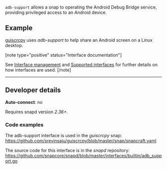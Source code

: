 `adb-support` allows a snap to operating the Android Debug Bridge service, providing privileged access to an Android device.

<h2 id='heading--example'>Example</h2>

[guiscrcpy](https://snapcraft.io/guiscrcpy) uses _adb-support_ to help share an Android screen on a Linux desktop.

[note type="positive" status="Interface documentation"]

See [Interface management](/t/interface-management/6154) and [Supported interfaces](/t/supported-interfaces/7744) for further details on how interfaces are used.
[/note]

---

<h2 id='heading--dev-details'>Developer details </h2>

**Auto-connect**: no


Requires snapd version _2.36+_.

<h3 id='heading-code'>Code examples</h3>

The adb-support interface is used in the _guiscrcpy_ snap: <https://github.com/srevinsaju/guiscrcpy/blob/master/snap/snapcraft.yaml>

The source code for this interface is in the *snapd* repository:
<https://github.com/snapcore/snapd/blob/master/interfaces/builtin/adb_support.go>